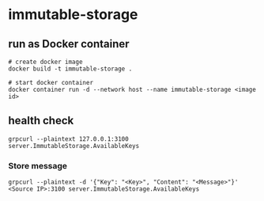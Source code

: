 # immutable-storage

## run as Docker container

```
# create docker image
docker build -t immutable-storage .

# start docker container
docker container run -d --network host --name immutable-storage <image id>
```


## health check
```
grpcurl --plaintext 127.0.0.1:3100 server.ImmutableStorage.AvailableKeys
```

### Store message

```
grpcurl --plaintext -d '{"Key": "<Key>", "Content": "<Message>"}' <Source IP>:3100 server.ImmutableStorage.AvailableKeys
```
